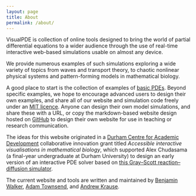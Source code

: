 ```yaml
---
layout: page
title: About
permalink: /about/
---
```


VisualPDE is collection of online tools designed to bring the world of partial differential equations to a wider audience through the use of real-time interactive web-based simulations usable on almost any device. 

We provide numerous examples of such simulations exploring a wide variety of topics from waves and transport theory, to chaotic nonlinear physical systems and pattern-forming models in mathematical biology. 

A good place to start is the collection of examples of [basic PDEs](/basic-pdes). Beyond specific examples, we hope to encourage advanced users to design their own examples, and share all of our website and simulation code freely under an [MIT licence](https://github.com/Pecnut/visual-pde/blob/main/LICENSE.md). Anyone can design their own model simulations, and share these with a URL, or copy the markdown-based website design hosted on [GitHub](https://github.com/Pecnut/visual-pde) to design their own website for use in teaching or research communication.

The ideas for this website originated in a [Durham Centre for Academic Development](https://www.durham.ac.uk/departments/centres/academic-development/) collaborative innovation grant titled *Accessible interactive visualisations in mathematical biology*, which supported Alex Chudasama (a final-year undergraduate at Durham University) to design an early version of an interactive PDE solver based on [this Gray–Scott reaction–diffusion simulator](https://pmneila.github.io/jsexp/grayscott/). 

The current website and tools are written and maintained by [Benjamin Walker](https://benjaminwalker.info/), [Adam Townsend](https://adamtownsend.com/), and [Andrew Krause](https://www.andrewkrause.org/).
